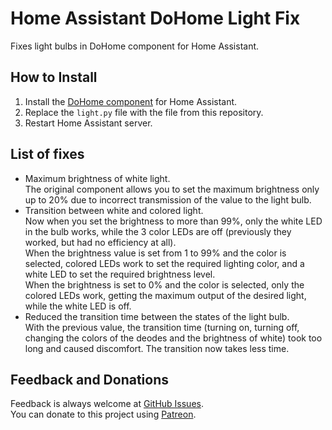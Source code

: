 # Home Assistant DoHome Light Fix
Fixes light bulbs in DoHome component for Home Assistant.

## How to Install
1. Install the [DoHome component](https://github.com/SmartArduino/DoHome) for Home Assistant.
2. Replace the `light.py` file with the file from this repository.
3. Restart Home Assistant server.

## List of fixes
- Maximum brightness of white light. \
The original component allows you to set the maximum brightness only up to 20% due to incorrect transmission of the value to the light bulb.
- Transition between white and colored light. \
Now when you set the brightness to more than 99%, only the white LED in the bulb works, while the 3 color LEDs are off (previously they worked, but had no efficiency at all). \
When the brightness value is set from 1 to 99% and the color is selected, colored LEDs work to set the required lighting color, and a white LED to set the required brightness level. \
When the brightness is set to 0% and the color is selected, only the colored LEDs work, getting the maximum output of the desired light, while the white LED is off.
- Reduced the transition time between the states of the light bulb. \
With the previous value, the transition time (turning on, turning off, changing the colors of the deodes and the brightness of white) took too long and caused discomfort. The transition now takes less time.

## Feedback and Donations
Feedback is always welcome at [GitHub Issues](https://github.com/vchkhr/hassio-dohome-light-fix/issues). \
You can donate to this project using [Patreon](https://patreon.com/vchkhr).

